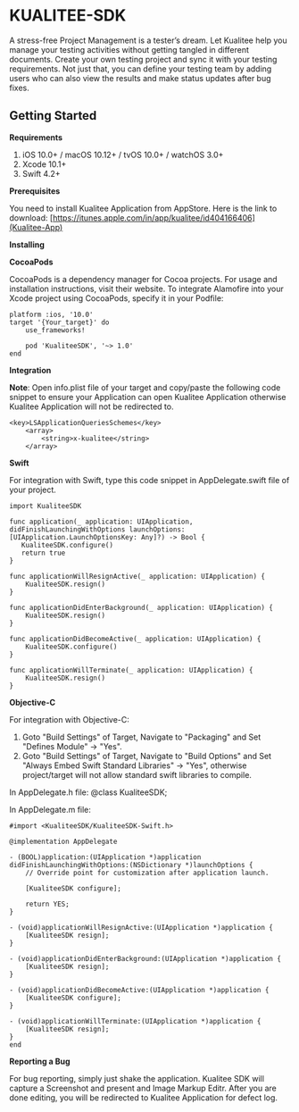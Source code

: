 # **KUALITEE-SDK**

A stress-free Project Management is a tester’s dream. Let Kualitee help you manage your testing activities without getting tangled in different documents. Create your own testing project and sync it with your testing requirements. Not just that, you can define your testing team by adding users who can also view the results and make status updates after bug fixes.
	

## **Getting Started**

**Requirements**

1. iOS 10.0+ / macOS 10.12+ / tvOS 10.0+ / watchOS 3.0+
1. Xcode 10.1+
1. Swift 4.2+


**Prerequisites**

You need to install Kualitee Application from AppStore. 
Here is the link to download: [https://itunes.apple.com/in/app/kualitee/id404166406](Kualitee-App)

**Installing**

**CocoaPods**

CocoaPods is a dependency manager for Cocoa projects. For usage and installation instructions, visit their website. To integrate Alamofire into your Xcode project using CocoaPods, specify it in your Podfile:

	platform :ios, '10.0'
	target '{Your_target}' do
		use_frameworks!
		
		pod 'KualiteeSDK', '~> 1.0'
	end


**Integration**

**Note**: Open info.plist file of your target and copy/paste the following code snippet to ensure your Application can open Kualitee Application otherwise Kualitee Application will not be redirected to.

	<key>LSApplicationQueriesSchemes</key>
		<array>
			<string>x-kualitee</string>
		</array>

**Swift**

For integration with Swift, type this code snippet in AppDelegate.swift file of your project.

	import KualiteeSDK
	
	func application(_ application: UIApplication, didFinishLaunchingWithOptions launchOptions: [UIApplication.LaunchOptionsKey: Any]?) -> Bool {     
	   KualiteeSDK.configure()
	   return true
	}
	
	func applicationWillResignActive(_ application: UIApplication) {
	    KualiteeSDK.resign()
	}
	
	func applicationDidEnterBackground(_ application: UIApplication) {
	    KualiteeSDK.resign()
	}
	
	func applicationDidBecomeActive(_ application: UIApplication) {
	    KualiteeSDK.configure()
	}
	
	func applicationWillTerminate(_ application: UIApplication) {
	    KualiteeSDK.resign()
	}


**Objective-C**

For integration with Objective-C: 

1. Goto "Build Settings" of Target, Navigate to "Packaging" and Set "Defines Module" -> "Yes".
1. Goto "Build Settings" of Target, Navigate to "Build Options" and Set "Always Embed Swift Standard Libraries" -> "Yes", otherwise project/target will not allow standard swift libraries to compile.

In AppDelegate.h file:
@class KualiteeSDK;

In AppDelegate.m file:

	#import <KualiteeSDK/KualiteeSDK-Swift.h>
	
	@implementation AppDelegate
	
	- (BOOL)application:(UIApplication *)application didFinishLaunchingWithOptions:(NSDictionary *)launchOptions {
	    // Override point for customization after application launch.
	    
	    [KualiteeSDK configure];
	    
	    return YES;
	}
	
	- (void)applicationWillResignActive:(UIApplication *)application {
	    [KualiteeSDK resign];
	}
	
	- (void)applicationDidEnterBackground:(UIApplication *)application {
	    [KualiteeSDK resign];
	}
	
	- (void)applicationDidBecomeActive:(UIApplication *)application {
	    [KualiteeSDK configure];
	}
	
	- (void)applicationWillTerminate:(UIApplication *)application {
	    [KualiteeSDK resign];
    }
    end

**Reporting a Bug**

For bug reporting, simply just shake the application. Kualitee SDK will capture a Screenshot and present and Image Markup Editr. After you are done editing, you will be redirected to Kualitee Application for defect log.

